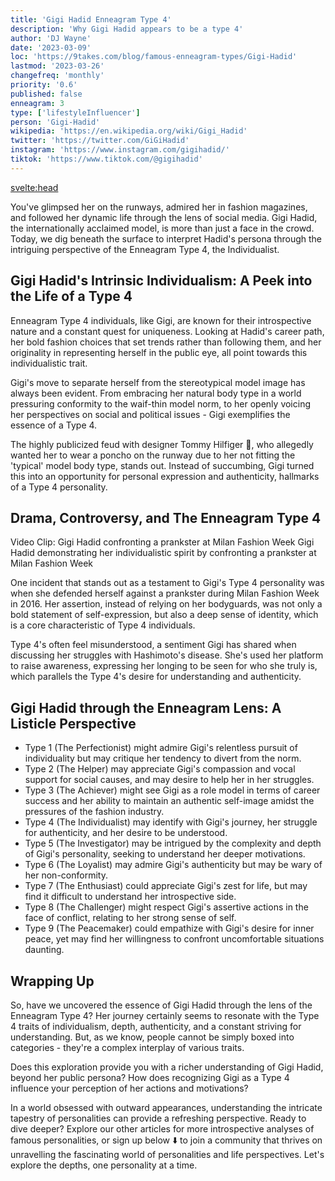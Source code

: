 ```yaml
---
title: 'Gigi Hadid Enneagram Type 4'
description: 'Why Gigi Hadid appears to be a type 4'
author: 'DJ Wayne'
date: '2023-03-09'
loc: 'https://9takes.com/blog/famous-enneagram-types/Gigi-Hadid'
lastmod: '2023-03-26'
changefreq: 'monthly'
priority: '0.6'
published: false
enneagram: 3
type: ['lifestyleInfluencer']
person: 'Gigi-Hadid'
wikipedia: 'https://en.wikipedia.org/wiki/Gigi_Hadid'
twitter: 'https://twitter.com/GiGiHadid'
instagram: 'https://www.instagram.com/gigihadid/'
tiktok: 'https://www.tiktok.com/@gigihadid'
---
```


<!-- Notes: Gigi is most likely not a 1,3 or an 8. She is pretty meek and mild-- almost shy. Her mother pushed her to be a model and have a specific body type. There was also the fight between Zayn and her mom-- where she took her mother's side. I could see her as a 6-- although this is just based off the little I know. -->

<svelte:head>

<!-- <meta property="og:image" content="https://9takes.com/types/3s/Logan-Paul.webp" /> -->
  <link rel="canonical" href="https://9takes.com/blog/famous-enneagram-types/Gigi-Hadid">
</svelte:head>
<!-- <script>
	import  PopCard  from "../../../lib/components/atoms/PopCard.svelte";
</script>
<div
	style="display: flex;
    justify-content: center;
    margin: 1rem 0;
	"
>
	<PopCard
		image={`/types/7s/${'Gigi-Hadid'}.webp`}
		showIcon={false}
		displayText="Gigi Hadid"
		subtext=""
	/>
</div> -->

<p class="firstLetter">You've glimpsed her on the runways, admired her in fashion magazines, and followed her dynamic life through the lens of social media. Gigi Hadid, the internationally acclaimed model, is more than just a face in the crowd. Today, we dig beneath the surface to interpret Hadid's persona through the intriguing perspective of the Enneagram Type 4, the Individualist.</p>

## Gigi Hadid's Intrinsic Individualism: A Peek into the Life of a Type 4

<!-- Gigi Hadid on a runway
Gigi Hadid on a runway, showcasing her individualistic sense of style -->

Enneagram Type 4 individuals, like Gigi, are known for their introspective nature and a constant quest for uniqueness. Looking at Hadid's career path, her bold fashion choices that set trends rather than following them, and her originality in representing herself in the public eye, all point towards this individualistic trait.

Gigi's move to separate herself from the stereotypical model image has always been evident. From embracing her natural body type in a world pressuring conformity to the waif-thin model norm, to her openly voicing her perspectives on social and political issues - Gigi exemplifies the essence of a Type 4.

The highly publicized feud with designer Tommy Hilfiger 🥊, who allegedly wanted her to wear a poncho on the runway due to her not fitting the 'typical' model body type, stands out. Instead of succumbing, Gigi turned this into an opportunity for personal expression and authenticity, hallmarks of a Type 4 personality.

## Drama, Controversy, and The Enneagram Type 4

Video Clip: Gigi Hadid confronting a prankster at Milan Fashion Week
Gigi Hadid demonstrating her individualistic spirit by confronting a prankster at Milan Fashion Week

One incident that stands out as a testament to Gigi's Type 4 personality was when she defended herself against a prankster during Milan Fashion Week in 2016. Her assertion, instead of relying on her bodyguards, was not only a bold statement of self-expression, but also a deep sense of identity, which is a core characteristic of Type 4 individuals.

Type 4's often feel misunderstood, a sentiment Gigi has shared when discussing her struggles with Hashimoto's disease. She's used her platform to raise awareness, expressing her longing to be seen for who she truly is, which parallels the Type 4's desire for understanding and authenticity.

## Gigi Hadid through the Enneagram Lens: A Listicle Perspective

- Type 1 (The Perfectionist) might admire Gigi's relentless pursuit of individuality but may critique her tendency to divert from the norm.
- Type 2 (The Helper) may appreciate Gigi's compassion and vocal support for social causes, and may desire to help her in her struggles.
- Type 3 (The Achiever) might see Gigi as a role model in terms of career success and her ability to maintain an authentic self-image amidst the pressures of the fashion industry.
- Type 4 (The Individualist) may identify with Gigi's journey, her struggle for authenticity, and her desire to be understood.
- Type 5 (The Investigator) may be intrigued by the complexity and depth of Gigi's personality, seeking to understand her deeper motivations.
- Type 6 (The Loyalist) may admire Gigi's authenticity but may be wary of her non-conformity.
- Type 7 (The Enthusiast) could appreciate Gigi's zest for life, but may find it difficult to understand her introspective side.
- Type 8 (The Challenger) might respect Gigi's assertive actions in the face of conflict, relating to her strong sense of self.
- Type 9 (The Peacemaker) could empathize with Gigi's desire for inner peace, yet may find her willingness to confront uncomfortable situations daunting.

## Wrapping Up

So, have we uncovered the essence of Gigi Hadid through the lens of the Enneagram Type 4? Her journey certainly seems to resonate with the Type 4 traits of individualism, depth, authenticity, and a constant striving for understanding. But, as we know, people cannot be simply boxed into categories - they're a complex interplay of various traits.

Does this exploration provide you with a richer understanding of Gigi Hadid, beyond her public persona? How does recognizing Gigi as a Type 4 influence your perception of her actions and motivations?

In a world obsessed with outward appearances, understanding the intricate tapestry of personalities can provide a refreshing perspective. Ready to dive deeper? Explore our other articles for more introspective analyses of famous personalities, or sign up below ⬇️ to join a community that thrives on unravelling the fascinating world of personalities and life perspectives. Let's explore the depths, one personality at a time.
